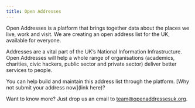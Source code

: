 ```yaml
---
title: Open Addresses
---
```


Open Addresses is a platform that brings together data about the places we live, work and visit. We are creating an open address list for the UK, available for everyone.

Addresses are a vital part of the UK’s National Information Infrastructure. Open Addresses will help a whole range of organisations (academics, charities, civic hackers, public sector and private sector) deliver better services to people.

You can help build and maintain this address list through the platform. [Why not submit your address now](link here)?

Want to know more? Just drop us an email to [team@openaddressesuk.org](team@openaddressesuk.org).
